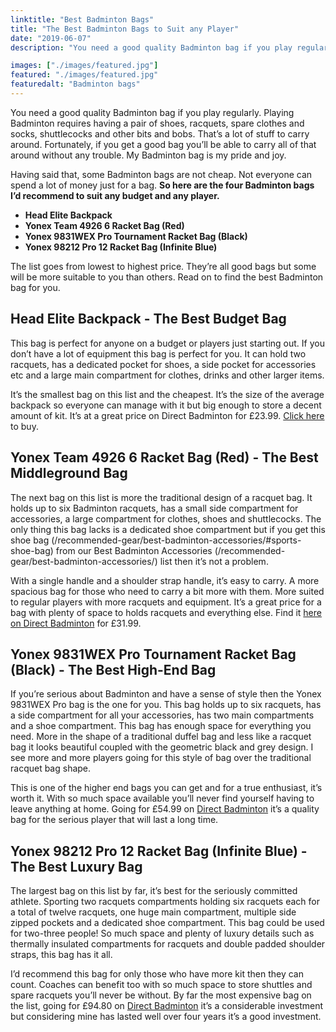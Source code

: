```yaml
---
linktitle: "Best Badminton Bags"
title: "The Best Badminton Bags to Suit any Player"
date: "2019-06-07"
description: "You need a good quality Badminton bag if you play regularly. Playing Badminton requires having a pair of shoes, racquets, spare clothes and socks, shuttlecocks and other bits and bobs. That’s a lot of stuff to carry around. Fortunately, if you get a good bag you’ll be able to carry all of that around without any trouble. My Badminton bag is my pride and joy. Having said that, some Badminton bags are not cheap. Not everyone can spend a lot of money just for a bag. So here are the four Badminton bags I’d recommend to suit any budget and any player."

images: ["./images/featured.jpg"]
featured: "./images/featured.jpg"
featuredalt: "Badminton bags"
---
```


You need a good quality Badminton bag if you play regularly. Playing Badminton requires having a pair of shoes, racquets, spare clothes and socks, shuttlecocks and other bits and bobs. That’s a lot of stuff to carry around. Fortunately, if you get a good bag you’ll be able to carry all of that around without any trouble. My Badminton bag is my pride and joy.

Having said that, some Badminton bags are not cheap. Not everyone can spend a lot of money just for a bag. **So here are the four Badminton bags I’d recommend to suit any budget and any player.**

* **Head Elite Backpack**
* **Yonex Team 4926 6 Racket Bag (Red)**
* **Yonex 9831WEX Pro Tournament Racket Bag (Black)**
* **Yonex 98212 Pro 12 Racket Bag (Infinite Blue)**

The list goes from lowest to highest price. They’re all good bags but some will be more suitable to you than others. Read on to find the best Badminton bag for you.

## Head Elite Backpack - The Best Budget Bag

This bag is perfect for anyone on a budget or players just starting out. If you don’t have a lot of equipment this bag is perfect for you. It can hold two racquets, has a dedicated pocket for shoes, a side pocket for accessories etc and a large main compartment for clothes, drinks and other larger items.

It’s the smallest bag on this list and the cheapest. It’s the size of the average backpack so everyone can manage with it but big enough to store a decent amount of kit. It’s at a great price on Direct Badminton for £23.99. [Click here](https://www.directbadminton.co.uk/deptproduct/badminton/bags-rackets/head-elite-backpack-(red-black)?ProductID=33601) to buy.

## Yonex Team 4926 6 Racket Bag (Red) - The Best Middleground Bag

The next bag on this list is more the traditional design of a racquet bag. It holds up to six Badminton racquets, has a small side compartment for accessories, a large compartment for clothes, shoes and shuttlecocks. The only thing this bag lacks is a dedicated shoe compartment but if you get this shoe bag (/recommended-gear/best-badminton-accessories/#sports-shoe-bag) from our Best Badminton Accessories (/recommended-gear/best-badminton-accessories/) list then it’s not a problem.

With a single handle and a shoulder strap handle, it’s easy to carry. A more spacious bag for those who need to carry a bit more with them. More suited to regular players with more racquets and equipment. It’s a great price for a bag with plenty of space to holds racquets and everything else. Find it [here on Direct Badminton](https://www.directbadminton.co.uk/deptproduct/badminton/bags-rackets/yonex-team-4926-6-racket-bag-(red)?ProductID=34376) for £31.99.

## Yonex 9831WEX Pro Tournament Racket Bag (Black) - The Best High-End Bag

If you’re serious about Badminton and have a sense of style then the Yonex 9831WEX Pro bag is the one for you. This bag holds up to six racquets, has a side compartment for all your accessories, has two main compartments and a shoe compartment. This bag has enough space for everything you need. More in the shape of a traditional duffel bag and less like a racquet bag it looks beautiful coupled with the geometric black and grey design. I see more and more players going for this style of bag over the traditional racquet bag shape.

This is one of the higher end bags you can get and for a true enthusiast, it’s worth it. With so much space available you’ll never find yourself having to leave anything at home. Going for £54.99 on [Direct Badminton](https://www.directbadminton.co.uk/deptproduct/badminton/bags-rackets/yonex-9831wex-pro-tournament-racket-bag-(black)?ProductID=34347) it’s a quality bag for the serious player that will last a long time.

## Yonex 98212 Pro 12 Racket Bag (Infinite Blue) - The Best Luxury Bag

The largest bag on this list by far, it’s best for the seriously committed athlete. Sporting two racquets compartments holding six racquets each for a total of twelve racquets, one huge main compartment, multiple side zipped pockets and a dedicated shoe compartment. This bag could be used for two-three people! So much space and plenty of luxury details such as thermally insulated compartments for racquets and double padded shoulder straps, this bag has it all.

I’d recommend this bag for only those who have more kit then they can count. Coaches can benefit too with so much space to store shuttles and spare racquets you’ll never be without. By far the most expensive bag on the list, going for £94.80 on [Direct Badminton](https://www.directbadminton.co.uk/deptproduct/badminton/bags-rackets/yonex-98212-pro-12-racket-bag-(infinite-blue)?ProductID=31421) it’s a considerable investment but considering mine has lasted well over four years it’s a good investment.
